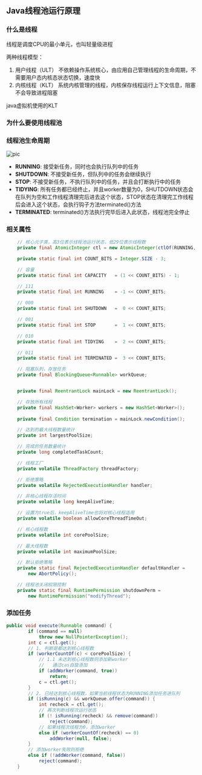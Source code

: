## Java线程池运行原理


### 什么是线程
线程是调度CPU的最小单元，也叫轻量级进程  

两种线程模型：
1. 用户线程（ULT）
    不依赖操作系统核心，由应用自己管理线程的生命周期，不需要用户态内核态状态切换，速度快
2. 内核线程（KLT）
    系统内核管理的线程，内核保存线程运行上下文信息，阻塞不会导致进程阻塞

java虚拟机使用的KLT

### 为什么要使用线程池



### 线程池生命周期

![pic]('../../pic/threadpoollifecycle.png')

+ **RUNNING**: 接受新任务，同时也会执行队列中的任务
+ **SHUTDOWN**: 不接受新任务，但队列中的任务会继续执行
+ **STOP**: 不接受新任务，不执行队列中的任务，并且会打断执行中的任务
+ **TIDYING**: 所有任务都已经终止，并且worker数量为0，SHUTDOWN状态会在队列为空和工作线程清理完后进去这个状态，STOP状态在清理完工作线程后会进入这个状态，会执行钩子方法terminated()方法
+ **TERMINATED**: terminated()方法执行完毕后进入此状态，线程池完全停止

### 相关属性
```java
    // 核心元子类，高3位表示线程池运行状态，低29位表示线程数
    private final AtomicInteger ctl = new AtomicInteger(ctlOf(RUNNING, 0));

    private static final int COUNT_BITS = Integer.SIZE - 3;

    // 容量
    private static final int CAPACITY   = (1 << COUNT_BITS) - 1;

    // 111
    private static final int RUNNING    = -1 << COUNT_BITS;

    // 000
    private static final int SHUTDOWN   =  0 << COUNT_BITS;

    // 001
    private static final int STOP       =  1 << COUNT_BITS;

    // 010
    private static final int TIDYING    =  2 << COUNT_BITS;

    // 011
    private static final int TERMINATED =  3 << COUNT_BITS;

    // 阻塞队列，存放任务
    private final BlockingQueue<Runnable> workQueue;


    private final ReentrantLock mainLock = new ReentrantLock();

    // 存放所有线程
    private final HashSet<Worker> workers = new HashSet<Worker>();
        
    private final Condition termination = mainLock.newCondition();

    // 达到的最大线程数量统计
    private int largestPoolSize;

    // 完成的任务数量统计
    private long completedTaskCount;

    // 线程工厂
    private volatile ThreadFactory threadFactory;

    // 拒绝策略
    private volatile RejectedExecutionHandler handler;

    // 非核心线程存活时间
    private volatile long keepAliveTime;

    // 设置为true后，keepAliveTime也将对核心线程适用
    private volatile boolean allowCoreThreadTimeOut;

    // 核心线程数
    private volatile int corePoolSize;

    // 最大线程数
    private volatile int maximumPoolSize;

    // 默认拒绝策略
    private static final RejectedExecutionHandler defaultHandler =
        new AbortPolicy();

    // 线程池关闭权限控制
    private static final RuntimePermission shutdownPerm =
        new RuntimePermission("modifyThread");

```

### 添加任务
```java
public void execute(Runnable command) {
        if (command == null)
            throw new NullPointerException();
        int c = ctl.get();
        // 1. 判断是都达到核心线程数
        if (workerCountOf(c) < corePoolSize) {
            // 1.1 未达到核心线程数则添加新worker
            //   通过cas自旋添加
            if (addWorker(command, true))
                return;
            c = ctl.get();
        }
        // 2. 已经达到核心线程数，如果当前线程状态为RUNNING添加任务进队列
        if (isRunning(c) && workQueue.offer(command)) {
            int recheck = ctl.get();
            // 再次判断线程次运行状态
            if (! isRunning(recheck) && remove(command))
                reject(command);
            // 如果线程次线程为0，添加worker
            else if (workerCountOf(recheck) == 0)
                addWorker(null, false);
        }
        // 添加worker失败则拒绝
        else if (!addWorker(command, false))
            reject(command);
    }
```
